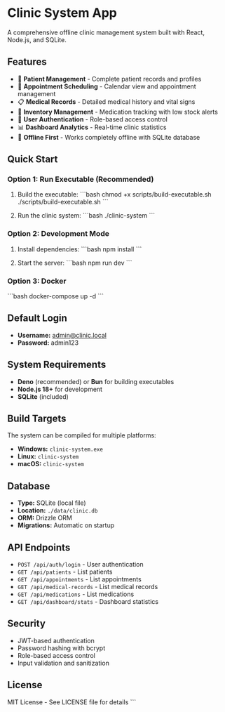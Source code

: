# Clinic System App

A comprehensive offline clinic management system built with React, Node.js, and SQLite.

## Features

- 👥 **Patient Management** - Complete patient records and profiles
- 📅 **Appointment Scheduling** - Calendar view and appointment management
- 📋 **Medical Records** - Detailed medical history and vital signs
- 💊 **Inventory Management** - Medication tracking with low stock alerts
- 🔐 **User Authentication** - Role-based access control
- 📊 **Dashboard Analytics** - Real-time clinic statistics
- 💾 **Offline First** - Works completely offline with SQLite database

## Quick Start

### Option 1: Run Executable (Recommended)

1. Build the executable:
\`\`\`bash
chmod +x scripts/build-executable.sh
./scripts/build-executable.sh
\`\`\`

2. Run the clinic system:
\`\`\`bash
./clinic-system
\`\`\`

### Option 2: Development Mode

1. Install dependencies:
\`\`\`bash
npm install
\`\`\`

2. Start the server:
\`\`\`bash
npm run dev
\`\`\`

### Option 3: Docker

\`\`\`bash
docker-compose up -d
\`\`\`

## Default Login

- **Username:** admin@clinic.local
- **Password:** admin123

## System Requirements

- **Deno** (recommended) or **Bun** for building executables
- **Node.js 18+** for development
- **SQLite** (included)

## Build Targets

The system can be compiled for multiple platforms:

- **Windows:** `clinic-system.exe`
- **Linux:** `clinic-system`
- **macOS:** `clinic-system`

## Database

- **Type:** SQLite (local file)
- **Location:** `./data/clinic.db`
- **ORM:** Drizzle ORM
- **Migrations:** Automatic on startup

## API Endpoints

- `POST /api/auth/login` - User authentication
- `GET /api/patients` - List patients
- `GET /api/appointments` - List appointments
- `GET /api/medical-records` - List medical records
- `GET /api/medications` - List medications
- `GET /api/dashboard/stats` - Dashboard statistics

## Security

- JWT-based authentication
- Password hashing with bcrypt
- Role-based access control
- Input validation and sanitization

## License

MIT License - See LICENSE file for details
\`\`\`

```json file="" isHidden
